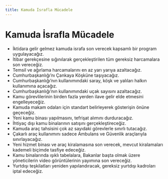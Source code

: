 ```yaml
---
title: Kamuda İsrafla Mücadele
---
```


Kamuda İsrafla Mücadele
===


* İktidara gelir gelmez kamuda israfa son verecek kapsamlı bir program uygulayacağız.
* İtibar gerekçesine sığınılarak gerçekleştirilen tüm gereksiz harcamalara son vereceğiz.
* Temsil ve ağırlama harcamalarını en az yarı yarıya azaltacağız.
* Cumhurbaşkanlığı’nı Çankaya Köşküne taşıyacağız.
* Cumhurbaşkanlığı’nın kullanımındaki saray, köşk ve yalıları halkın kullanımına açacağız.
* Cumhurbaşkanlığı’nın kullanımındaki uçak sayısını azaltacağız.
* Kamu görevlilerinin birden fazla yerden ilave gelir elde etmesini engelleyeceğiz.
* Kamuda makam odaları için standart belirleyerek gösterişin önüne geçeceğiz.
* Yeni kamu binası yapılmasını, tefrişat alımını durduracağız.
* İhtiyaç dışı kamu binalarının satışını gerçekleştireceğiz.
* Kamuda araç tahsisini çok az sayıdaki görevlerle sınırlı tutacağız.
* Çakarlı araç kullanımını sadece Ambulans ve Güvenlik araçlarıyla sınırlayacağız.
* Yeni hizmet binası ve araç kiralamasına son verecek, mevcut kiralamaları kademeli biçimde tasfiye edeceğiz.
* Kamu binalarında ışıklı tabelalara, Bakanlar başta olmak üzere yöneticilerin video görüntülerinin yayımına son vereceğiz.
* Yurtdışı teşkilatları yeniden yapılandıracak, gereksiz yurtdışı kadroları iptal edeceğiz.